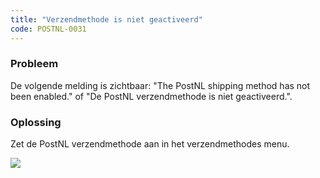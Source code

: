 ```yaml
---
title: "Verzendmethode is niet geactiveerd"
code: POSTNL-0031
---
```


### Probleem

De volgende melding is zichtbaar: "The PostNL shipping method has not been enabled." of "De PostNL verzendmethode is niet geactiveerd.".

### Oplossing

Zet de PostNL verzendmethode aan in het verzendmethodes menu.

![]({{site.baseurl}}/assets/images/POSTNL-0031_0.png)
